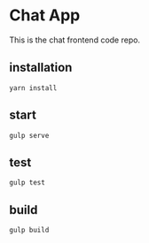 # Chat App  

This is the chat frontend code repo.

## installation 

```
yarn install
```

## start
```
gulp serve
```

## test
```
gulp test
```

## build
```
gulp build
```